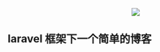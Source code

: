 <p align="center"><img src="https://laravel.com/assets/img/components/logo-laravel.svg"></p>



## laravel 框架下一个简单的博客


